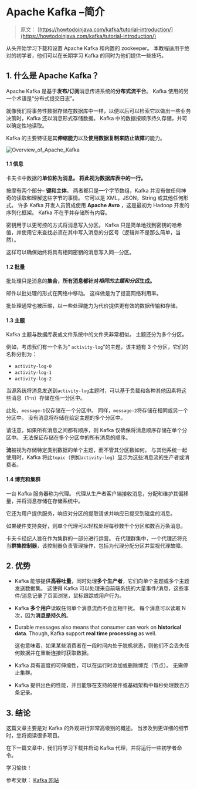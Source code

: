 # Apache Kafka –简介

> 原文： [https://howtodoinjava.com/kafka/tutorial-introduction/](https://howtodoinjava.com/kafka/tutorial-introduction/)

从头开始学习下载和设置 Apache Kafka 和内置的 zookeeper。 本教程适用于绝对的初学者，他们可以在长期学习 Kafka 的同时为他们提供一些技巧。

## 1\. 什么是 Apache Kafka？

Apache Kafka 是基于**发布/订阅**消息传递系统的**分布式流平台**。 Kafka 使用的另一个术语是“分布式提交日志”。

就像我们将事务性数据存储在数据库中一样，以便以后可以检索它以做出一些业务决策时，Kafka 还以消息形式存储数据。 Kafka 中的数据按顺序持久存储，并可以确定性地读取。

Kafka 的主要特征是其**伸缩能力**以及**使用数据复制来防止故障**的能力。

![Overview_of_Apache_Kafka](img/f67b5db38d147afce2ac3c92549d7535.png)

#### 1.1 信息

卡夫卡中数据的**单位称为消息。 将此视为数据库表中的一行。**

按摩有两个部分– **键和主体**。 两者都只是一个字节数组，Kafka 并没有做任何神奇的读取和理解这些字节的事情。 它可以是 XML，JSON，String 或其他任何形式。 许多 Kafka 开发人员赞成使用 **Apache Avro** ，这是最初为 Hadoop 开发的序列化框架。 Kafka 不在乎并存储所有内容。

密钥用于以更可控的方式将消息写入分区。 Kafka 只是简单地找到密钥的哈希值，并使用它来查找必须在其中写入消息的分区号（逻辑并不是那么简单，当然）。

这样可以确保始终将具有相同密钥的消息写入同一分区。

#### 1.2 批量

批处理只是消息的**集合，所有消息都针对*相同的主题和分区*生成。**

邮件以批处理的形式在网络中移动。 这样做是为了提高网络利用率。

批处理通常也被压缩，以一些处理能力为代价提供更有效的数据传输和存储。

#### 1.3 主题

Kafka 主题与数据库表或文件系统中的文件夹非常相似。 主题还分为多个分区。

例如，考虑我们有一个名为“ `activity-log`”的主题，该主题有 3 个分区，它们的名称分别为：

*   `activity-log-0`
*   `activity-log-1`
*   `activity-log-2`

当源系统将消息发送到`activity-log`主题时，可以基于负载和各种其他因素将这些消息（1-n）存储在任一分区中。

此处，`message-1`仅存储在一个分区中。 同样，`message-2`将存储在相同或另一个分区中。 没有消息将存储在给定主题的多个分区中。

请注意，如果所有消息之间都有顺序，则 Kafka 仅确保将消息顺序存储在单个分区中。 无法保证存储在多个分区中的所有消息的顺序。

**流**被视为存储特定类别数据的单个主题，而不管其分区数如何。 与其他系统一起使用时，Kafka 将此`topic`（例如`activity-log`）显示为这些消息流的生产者或消费者。

#### 1.4 博克和集群

一台 Kafka 服务器称为代理。 代理从生产者客户端接收消息，分配和维护其偏移量，并将消息存储在存储系统中。

它还为用户提供服务，响应对分区的提取请求并响应已提交到磁盘的消息。

如果硬件支持良好，则单个代理可以轻松处理每秒数千个分区和数百万条消息。

卡夫卡经纪人旨在作为集群的一部分进行运营。 在代理群集中，一个代理还将充当**群集控制器**，该控制器负责管理操作，包括为代理分配分区并监视代理故障。

## 2\. 优势

*   Kafka 能够提供**高吞吐量**，同时处理**多个生产者**，它们向单个主题或多个主题发送数据集。 这使得 Kafka 可以处理来自前端系统的大量事件/消息，这些事件/消息记录了页面浏览，鼠标跟踪或用户行为。
*   Kafka **多个用户**读取任何单个消息流而不会互相干扰。 每个消息可以读取 N 次，因为**消息是持久的**。
*   Durable messages also means that consumer can work on **historical data**. Though, Kafka support **real time processing** as well.

    这也意味着，如果某些消费者在一段时间内处于脱机状态，则他们不会丢失任何数据并在重新连接时获取数据。

*   Kafka 具有高度的可伸缩性，可以在运行时添加或删除博克（节点）。 无需停止集群。
*   Kafka 提供出色的性能，并且能够在支持的硬件或基础架构中每秒处理数百万条记录。

## 3\. 结论

这篇文章主要是对 Kafka 的外观进行非常高级别的概述。 当涉及到更详细的细节时，您将阅读很多项目。

在下一篇文章中，我们将学习下载并启动 Kafka 代理，并将运行一些初学者命令。

学习愉快！

参考文献： [Kafka 网站](https://kafka.apache.org/intro)